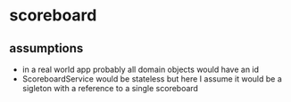 # scoreboard

## assumptions

- in a real world app probably all domain objects would have an id
- ScoreboardService would be stateless but here I assume it would be a sigleton
with a reference to a single scoreboard